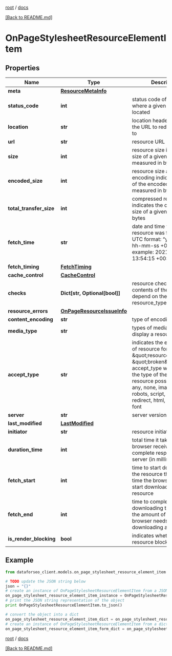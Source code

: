 [root](./../ "root") / [docs](./ "docs")

[[Back to README.md]](./../README.md "[Back to README.md]")

# OnPageStylesheetResourceElementItem

## Properties

Name | Type | Description | Notes
------------ | ------------- | ------------- | -------------
**meta** | [**ResourceMetaInfo**](ResourceMetaInfo.md) |  | [optional]
**status_code** | **int** | status code of the page where a given resource is located | [optional]
**location** | **str** | location header indicates the URL to redirect a page to | [optional]
**url** | **str** | resource URL | [optional]
**size** | **int** | resource size indicates the size of a given resource measured in bytes | [optional]
**encoded_size** | **int** | resource size after encoding indicates the size of the encoded resource measured in bytes | [optional]
**total_transfer_size** | **int** | compressed resource size indicates the compressed size of a given resource in bytes | [optional]
**fetch_time** | **str** | date and time when a resource was fetched in the UTC format: “yyyy-mm-dd hh-mm-ss +00:00” example: 2021-02-17 13:54:15 +00:00 | [optional]
**fetch_timing** | [**FetchTiming**](FetchTiming.md) |  | [optional]
**cache_control** | [**CacheControl**](CacheControl.md) |  | [optional]
**checks** | **Dict[str, Optional[bool]]** | resource check-ups contents of the array depend on the resource_type | [optional]
**resource_errors** | [**OnPageResourceIssueInfo**](OnPageResourceIssueInfo.md) |  | [optional]
**content_encoding** | **str** | type of encoding | [optional]
**media_type** | **str** | types of media used to display a resource | [optional]
**accept_type** | **str** | indicates the expected type of resource for example, if \&quot;resource_type\&quot;: \&quot;broken\&quot;, accept_type will indicate the type of the broken resource possible values: any, none, image, sitemap, robots, script, stylesheet, redirect, html, text, other, font | [optional]
**server** | **str** | server version | [optional]
**last_modified** | [**LastModified**](LastModified.md) |  | [optional]
**initiator** | **str** | resource initiator | [optional]
**duration_time** | **int** | total time it takes until a browser receives a complete response from a server (in milliseconds) | [optional]
**fetch_start** | **int** | time to start downloading the resource the amount of time the browser needs to start downloading a resource | [optional]
**fetch_end** | **int** | time to complete downloading the resource the amount of time the browser needs to complete downloading a resource | [optional]
**is_render_blocking** | **bool** | indicates whether the resource blocks rendering | [optional]

## Example

```python
from dataforseo_client.models.on_page_stylesheet_resource_element_item import OnPageStylesheetResourceElementItem

# TODO update the JSON string below
json = "{}"
# create an instance of OnPageStylesheetResourceElementItem from a JSON string
on_page_stylesheet_resource_element_item_instance = OnPageStylesheetResourceElementItem.from_json(json)
# print the JSON string representation of the object
print OnPageStylesheetResourceElementItem.to_json()

# convert the object into a dict
on_page_stylesheet_resource_element_item_dict = on_page_stylesheet_resource_element_item_instance.to_dict()
# create an instance of OnPageStylesheetResourceElementItem from a dict
on_page_stylesheet_resource_element_item_form_dict = on_page_stylesheet_resource_element_item.from_dict(on_page_stylesheet_resource_element_item_dict)
```

  

[root](./../ "root") / [docs](./ "docs")

[[Back to README.md]](./../README.md "[Back to README.md]")
